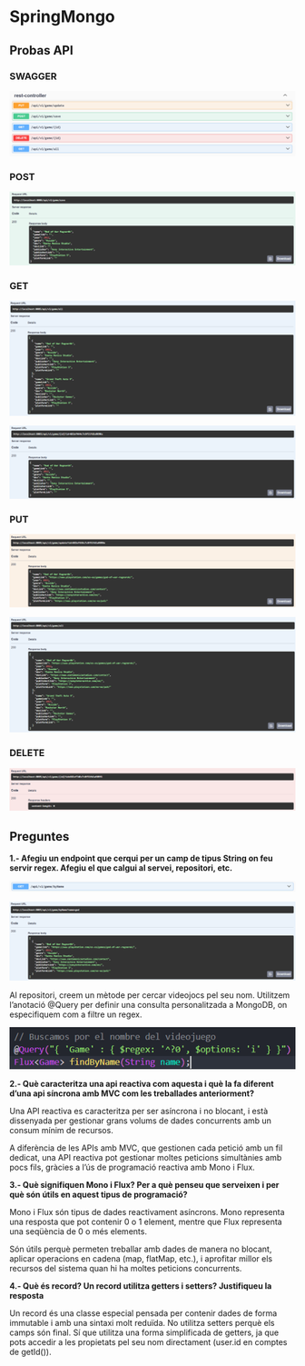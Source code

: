 # SpringMongo

## Probas API
### SWAGGER

![alt text](imagenes/endpoints.png)

### POST

![alt text](imagenes/POST-save.png)

### GET

![alt text](imagenes/GET-all.png)

![alt text](imagenes/GET-id.png)

### PUT

![alt text](imagenes/PUT-update.png)

![alt text](imagenes/PUT-validacion.png)

### DELETE

![alt text](imagenes/DELETE-delete.png)

## Preguntes

**1.- Afegiu un endpoint que cerqui per un camp de tipus String on feu servir regex. Afegiu el que calgui al servei, repositori, etc.**

![alt text](imagenes/GET-endpoint.png)

![alt text](imagenes/GET-name.png)

Al repositori, creem un mètode per cercar videojocs pel seu nom. Utilitzem l’anotació @Query per definir una consulta personalitzada a MongoDB, on especifiquem com a filtre un regex.

![alt text](imagenes/REPO-regex.png)

**2.- Què caracteritza una api reactiva com aquesta i què la fa diferent d’una api síncrona amb MVC com les treballades anteriorment?**

Una API reactiva es caracteritza per ser asíncrona i no blocant, i està dissenyada per gestionar grans volums de dades concurrents amb un consum mínim de recursos.

A diferència de les APIs amb MVC, que gestionen cada petició amb un fil dedicat, una API reactiva pot gestionar moltes peticions simultànies amb pocs fils, gràcies a l’ús de programació reactiva amb Mono i Flux.

**3.- Què signifiquen Mono i Flux? Per a què penseu que serveixen i per què són útils en aquest tipus de programació?**

Mono i Flux són tipus de dades reactivament asíncrons. Mono<T> representa una resposta que pot contenir 0 o 1 element, mentre que Flux<T> representa una seqüència de 0 o més elements.

Són útils perquè permeten treballar amb dades de manera no blocant, aplicar operacions en cadena (map, flatMap, etc.), i aprofitar millor els recursos del sistema quan hi ha moltes peticions concurrents.

**4.- Què és record? Un record utilitza getters i setters? Justifiqueu la resposta**

Un record és una classe especial pensada per contenir dades de forma immutable i amb una sintaxi molt reduïda. No utilitza setters perquè els camps són final. Sí que utilitza una forma simplificada de getters, ja que pots accedir a les propietats pel seu nom directament (user.id en comptes de getId()).